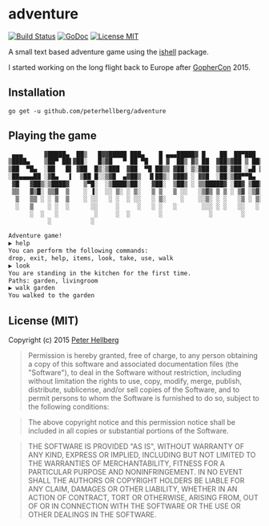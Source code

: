 # adventure

[![Build Status](https://travis-ci.org/peterhellberg/adventure.svg?branch=master)](https://travis-ci.org/peterhellberg/adventure)
[![GoDoc](https://img.shields.io/badge/godoc-reference-blue.svg?style=flat)](https://godoc.org/github.com/peterhellberg/adventure/game)
[![License MIT](https://img.shields.io/badge/license-MIT-lightgrey.svg?style=flat)](https://github.com/peterhellberg/adventure#license-mit)

A small text based adventure game using the [ishell](https://github.com/abiosoft/ishell) package.

I started working on the long flight back to Europe after [GopherCon](http://gophercon.com) 2015.

## Installation

    go get -u github.com/peterhellberg/adventure

## Playing the game

```bash
 ▄▄▄      ▓█████▄  ██▒   █▓▓█████ ███▄    █ ▄▄▄█████▓ █    ██  ██▀███  ▓█████
▒████▄    ▒██▀ ██▌▓██░   █▒▓█   ▀ ██ ▀█   █ ▓  ██▒ ▓▒ ██  ▓██▒▓██ ▒ ██▒▓█   ▀
▒██  ▀█▄  ░██   █▌ ▓██  █▒░▒███  ▓██  ▀█ ██▒▒ ▓██░ ▒░▓██  ▒██░▓██ ░▄█ ▒▒███
░██▄▄▄▄██ ░▓█▄   ▌  ▒██ █░░▒▓█  ▄▓██▒  ▐▌██▒░ ▓██▓ ░ ▓▓█  ░██░▒██▀▀█▄  ▒▓█  ▄
 ▓█   ▓██▒░▒████▓    ▒▀█░  ░▒████▒██░   ▓██░  ▒██▒ ░ ▒▒█████▓ ░██▓ ▒██▒░▒████▒
 ▒▒   ▓▒█░ ▒▒▓  ▒    ░ ▐░  ░░ ▒░ ░ ▒░   ▒ ▒   ▒ ░░   ░▒▓▒ ▒ ▒ ░ ▒▓ ░▒▓░░░ ▒░ ░
  ▒   ▒▒ ░ ░ ▒  ▒    ░ ░░   ░ ░  ░ ░░   ░ ▒░    ░    ░░▒░ ░ ░   ░▒ ░ ▒░ ░ ░  ░
  ░   ▒    ░ ░  ░      ░░     ░     ░   ░ ░   ░       ░░░ ░ ░   ░░   ░    ░
      ░  ░   ░          ░     ░  ░        ░             ░        ░        ░  ░
           ░           ░

Adventure game!
▶ help
You can perform the following commands:
drop, exit, help, items, look, take, use, walk
▶ look
You are standing in the kitchen for the first time.
Paths: garden, livingroom
▶ walk garden
You walked to the garden
```

## License (MIT)

Copyright (c) 2015 [Peter Hellberg](http://c7.se/)

> Permission is hereby granted, free of charge, to any person obtaining
> a copy of this software and associated documentation files (the
> "Software"), to deal in the Software without restriction, including
> without limitation the rights to use, copy, modify, merge, publish,
> distribute, sublicense, and/or sell copies of the Software, and to
> permit persons to whom the Software is furnished to do so, subject to
> the following conditions:

> The above copyright notice and this permission notice shall be
> included in all copies or substantial portions of the Software.

> THE SOFTWARE IS PROVIDED "AS IS", WITHOUT WARRANTY OF ANY KIND,
> EXPRESS OR IMPLIED, INCLUDING BUT NOT LIMITED TO THE WARRANTIES OF
> MERCHANTABILITY, FITNESS FOR A PARTICULAR PURPOSE AND
> NONINFRINGEMENT. IN NO EVENT SHALL THE AUTHORS OR COPYRIGHT HOLDERS BE
> LIABLE FOR ANY CLAIM, DAMAGES OR OTHER LIABILITY, WHETHER IN AN ACTION
> OF CONTRACT, TORT OR OTHERWISE, ARISING FROM, OUT OF OR IN CONNECTION
> WITH THE SOFTWARE OR THE USE OR OTHER DEALINGS IN THE SOFTWARE.
